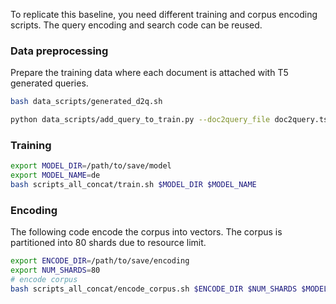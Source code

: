 
To replicate this baseline, you need different training and corpus encoding scripts.
The query encoding and search code can be reused.


### Data preprocessing

Prepare the training data where each document is attached with T5 generated queries.

```bash
bash data_scripts/generated_d2q.sh

python data_scripts/add_query_to_train.py --doc2query_file doc2query.tsv --save_path data/msmarco_train_with_query
```

### Training


```bash
export MODEL_DIR=/path/to/save/model
export MODEL_NAME=de
bash scripts_all_concat/train.sh $MODEL_DIR $MODEL_NAME
```


### Encoding

The following code encode the corpus into vectors. The corpus is partitioned into 80 shards due to resource limit.

```bash
export ENCODE_DIR=/path/to/save/encoding
export NUM_SHARDS=80
# encode corpus
bash scripts_all_concat/encode_corpus.sh $ENCODE_DIR $NUM_SHARDS $MODEL_DIR $MODEL_NAME
```
